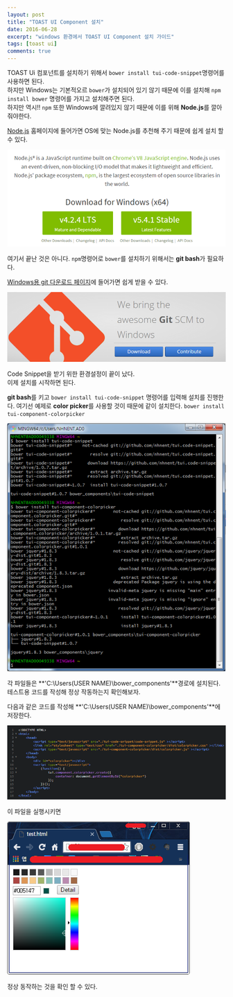```yaml
---
layout: post
title: "TOAST UI Component 설치"
date: 2016-06-28
excerpt: "windows 환경에서 TOAST UI Component 설치 가이드"
tags: [toast ui]
comments: true
---
```


TOAST Ui 컴포넌트를 설치하기 위해서 `bower install tui-code-snippet`명령어를 사용하면 된다.  
하지만 Windows는 기본적오르 `bower`가 설치되어 있기 않기 때문에 이를 설치해 `npm install bower` 명령어를 가지고 설치해주면 된다.   
하지만 역시!! `npm` 또한 Windows에 깔려있지 않기 때문에 이를 위해 **Node.js**를 깔아줘야한다.

[Node.js](https://nodejs.org/en/) 홈페이지에 들어가면 OS에 맞는 Node.js를 추천해 주기 때문에 쉽게 설치 할 수 있다.

![Node.js](/assets/img/post/TOAST_UI_Component_설치/nodejs.png)  

여기서 끝난 것은 아니다. `npm`명령어로 `bower`를 설치하기 위해서는 **git bash**가 필요하다.


[Windows용 git 다운로드 페이지](https://git-for-windows.github.io/)에 들어가면 쉽게 받을 수 있다.

![git](/assets/img/post/TOAST_UI_Component_설치/git.png)

Code Snippet을 받기 위한 환경설정이 끝이 났다.  
이제 설치를 시작하면 된다.

**git bash**를 키고 `bower install tui-code-snippet` 명령어를 입력해 설치를 진행한다. 여기선 예제로 **color picker**를 사용할 것이 때문에 같이 설치한다. `bower install tui-component-colorpicker`

![git_bash](/assets/img/post/TOAST_UI_Component_설치/git_bash.png)

각 파일들은 **'C:\Users\(USER NAME)\bower_components\'**경로에 설치된다. 테스트용 코드를 작성해 정상 작동하는지 확인해보자.

다음과 같은 코드를 작성해 **'C:\Users\(USER NAME)\bower_components\'**에 저장한다.

![test_code.html](/assets/img/post/TOAST_UI_Component_설치/test_code.png)

이 파일을 실행시키면

![test_view](/assets/img/post/TOAST_UI_Component_설치/test_view.png)

정상 동작하는 것을 확인 할 수 있다.

